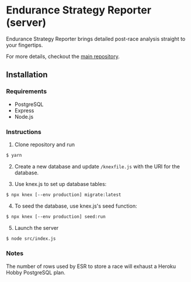 # Endurance Strategy Reporter (server)

Endurance Strategy Reporter brings detailed post-race analysis straight to your
fingertips.

For more details, checkout the [main repository](https://github.com/aseehra/endurance-strategy).

## Installation
### Requirements
- PostgreSQL
- Express
- Node.js

### Instructions
1. Clone repository and run
```bash
$ yarn
```
2. Create a new database and update `/knexfile.js` with the URI for the database.

3. Use knex.js to set up database tables:
```bash
$ npx knex [--env production] migrate:latest
```
4. To seed the database, use knex.js's seed function:
```bash
$ npx knex [--env production] seed:run
```
5. Launch the server
```bash
$ node src/index.js
```

### Notes
The number of rows used by ESR to store a race will exhaust a Heroku Hobby
PostgreSQL plan.

